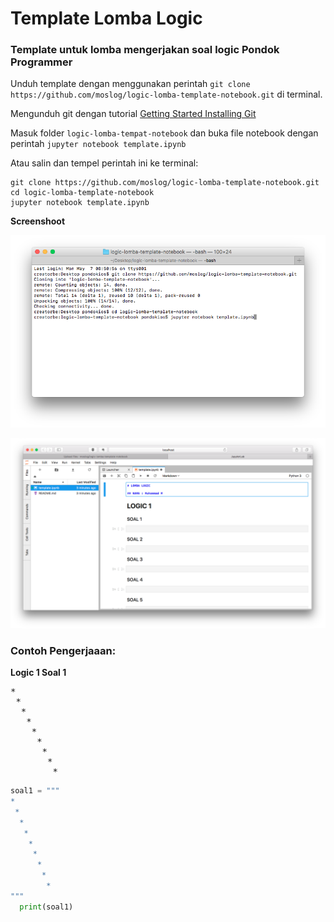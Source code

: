 # Template Lomba Logic
### Template untuk lomba mengerjakan soal logic Pondok Programmer

Unduh template dengan menggunakan perintah `git clone https://github.com/moslog/logic-lomba-template-notebook.git` di terminal.

Mengunduh git dengan tutorial [Getting Started Installing Git](https://git-scm.com/book/en/v2/Getting-Started-Installing-Git)

Masuk folder `logic-lomba-tempat-notebook` dan buka file notebook dengan perintah `jupyter notebook template.ipynb`

Atau salin dan tempel perintah ini ke terminal:

```
git clone https://github.com/moslog/logic-lomba-template-notebook.git
cd logic-lomba-template-notebook
jupyter notebook template.ipynb
```

**Screenshoot**

![Terminal](terminal.png)

![Notebook](jupyter-notebook.png)

### Contoh Pengerjaaan:

**Logic 1 Soal 1**

<pre>
*
 *
  *
   *
    *
     *
      *
       *
        *
</pre>

```python
soal1 = """
*
 *
  *
   *
    *
     *
      *
       *
        *
"""
  print(soal1)
```
